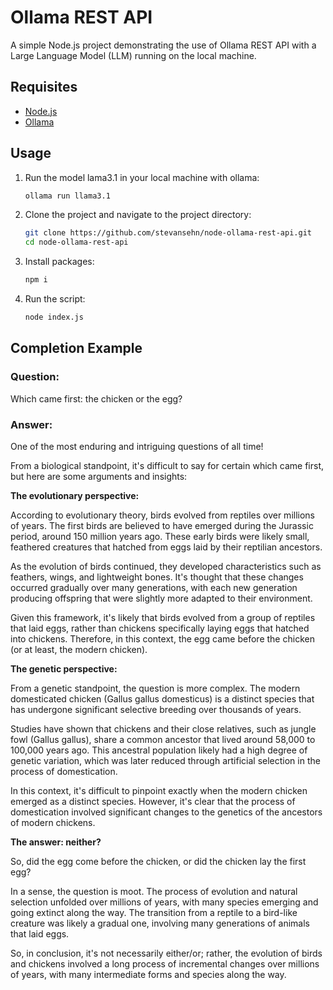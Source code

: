 # Ollama REST API

A simple Node.js project demonstrating the use of Ollama REST API with a Large Language Model (LLM) running on the local machine.

## Requisites

 - [Node.js](https://nodejs.org/en/)
 - [Ollama](https://ollama.com/)

## Usage

1. Run the model lama3.1 in your local machine with ollama:

    ```bash
    ollama run llama3.1
    ```

2. Clone the project and navigate to the project directory:

    ```bash
    git clone https://github.com/stevansehn/node-ollama-rest-api.git
    cd node-ollama-rest-api
    ```
3. Install packages:

    ```bash
    npm i
    ```

4. Run the script:

    ```bash
    node index.js
    ```

## Completion Example

### Question:

Which came first: the chicken or the egg?

### Answer:

One of the most enduring and intriguing questions of all time!

From a biological standpoint, it's difficult to say for certain which came first, but here are some arguments and insights:

**The evolutionary perspective:**

According to evolutionary theory, birds evolved from reptiles over millions of years. The first birds are believed to have emerged during the Jurassic period, around 150 million years ago. These early birds were likely small, feathered creatures that hatched from eggs laid by their reptilian ancestors.

As the evolution of birds continued, they developed characteristics such as feathers, wings, and lightweight bones. It's thought that these changes occurred gradually over many generations, with each new generation producing offspring that were slightly more adapted to their environment.

Given this framework, it's likely that birds evolved from a group of reptiles that laid eggs, rather than chickens specifically laying eggs that hatched into chickens. Therefore, in this context, the egg came before the chicken (or at least, the modern chicken).

**The genetic perspective:**

From a genetic standpoint, the question is more complex. The modern domesticated chicken (Gallus gallus domesticus) is a distinct species that has undergone significant selective breeding over thousands of years.

Studies have shown that chickens and their close relatives, such as jungle fowl (Gallus gallus), share a common ancestor that lived around 58,000 to 100,000 years ago. This ancestral population likely had a high degree of genetic variation, which was later reduced through artificial selection in the process of domestication.

In this context, it's difficult to pinpoint exactly when the modern chicken emerged as a distinct species. However, it's clear that the process of domestication involved significant changes to the genetics of the ancestors of modern chickens.

**The answer: neither?**

So, did the egg come before the chicken, or did the chicken lay the first egg?

In a sense, the question is moot. The process of evolution and natural selection unfolded over millions of years, with many species emerging and going extinct along the way. The transition from a reptile to a bird-like creature was likely a gradual one, involving many generations of animals that laid eggs.

So, in conclusion, it's not necessarily either/or; rather, the evolution of birds and chickens involved a long process of incremental changes over millions of years, with many intermediate forms and species along the way.